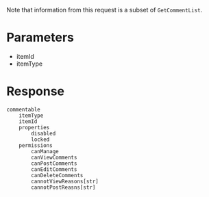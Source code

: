 Note that information from this request is a subset of `GetCommentList`.

# Parameters
- itemId
- itemType

# Response
```
commentable
    itemType
    itemId
    properties
        disabled
        locked
    permissions
        canManage
        canViewComments
        canPostComments
        canEditComments
        canDeleteComments
        cannotViewReasons[str]
        cannotPostReasns[str]
```